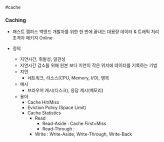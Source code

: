 #cache 

### Caching

* 패스트 캠퍼스 백엔드 개발자를 위한 한 번에 끝내는 대용량 데이터 & 트래픽 처리 초격차 패키지 Online

* 정의
	* 지연시간, 휘발성, 일관성
	* 지연시간 감소를 위해 원본 보다 지연이 작은 위치에 데이터를 기록하는 기법
	* 지연
		* 네트워크, 리소스(CPU, Memory, I/O), 병목
	* 예시
		* 브라우저 캐시(디스크), 응답 캐시(메모리)
	* 용어
		* Cache Hit/Miss
		* Eviction Policy (Space Limit)
		* Cache Statistics
			* Read
				* Read-Aside : Cache First+Miss
				* Read-Through : 
			* Write : Write-Aside, Write-Through, Write-Back